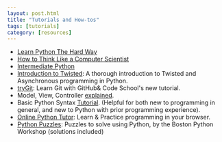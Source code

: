 ```yaml
---
layout: post.html
title: "Tutorials and How-tos"
tags: [tutorials]
category: [resources]
---
```



* [Learn Python The Hard Way][LPTHW]
* [How to Think Like a Computer Scientist][compscientist]
* [Intermediate Python][IntermediatePython]
* [Introduction to Twisted][twisted]: A thorough introduction to Twisted and Asynchronous programming in Python.
* [tryGit][trygit]: Learn Git with GitHub&amp; Code School&#39;s new tutorial.
* Model, View, Controller [explained][MVC].
* Basic Python Syntax [Tutorial][syntax]. (Helpful for both new to programming in general, and new to Python with prior programming experience).
* [Online Python Tutor][tutor]: Learn & Practice programming in your browser.
* [Python Puzzles][puzzles]: Puzzles to solve using Python, by the Boston Python Workshop (solutions included)

[LPTHW]: http://learnpythonthehardway.org/
[compscientist]: http://greenteapress.com/thinkpython/html/
[IntermediatePython]: http://book.pythontips.com/
[twisted]: http://krondo.com/?page_id=1327
[trygit]: http://try.github.com/levels/1/challenges/1
[MVC]: http://www.tomdalling.com/blog/software-design/model-view-controller-explained
[syntax]: http://www.tutorialspoint.com/python/python_basic_syntax.htm
[django]: http://lightbird.net/dbe/blog.html
[tutor]: http://people.csail.mit.edu/pgbovine/python/
[puzzles]: http://puzzles.bostonpython.com/
